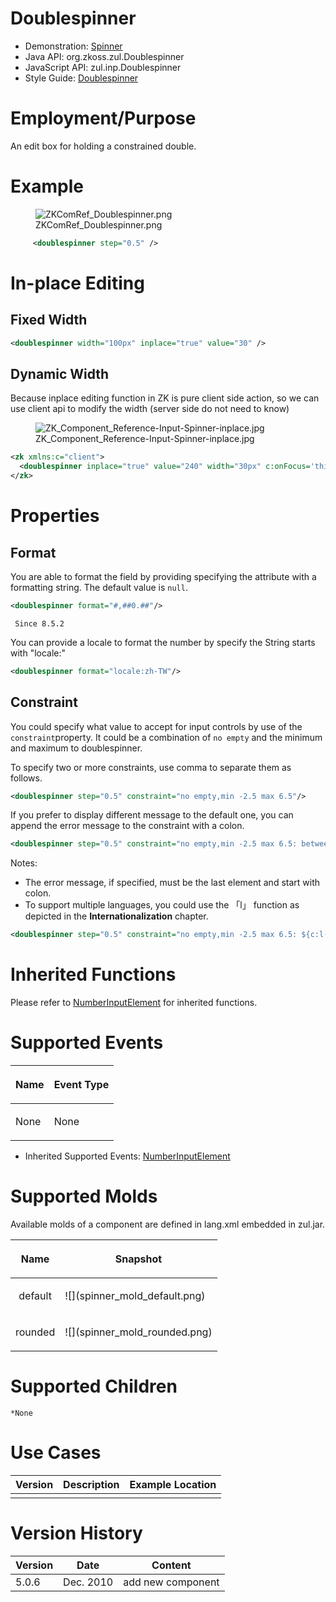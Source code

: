 

# Doublespinner

- Demonstration:
  [Spinner](http://www.zkoss.org/zkdemo/input/form_sample)
- Java API: <javadoc>org.zkoss.zul.Doublespinner</javadoc>
- JavaScript API:
  <javadoc directory="jsdoc">zul.inp.Doublespinner</javadoc>
- Style Guide: [ Doublespinner
  ](ZK_Style_Guide/XUL_Component_Specification/Doublespinner)

# Employment/Purpose

An edit box for holding a constrained double.

# Example

<figure>
<img src="ZKComRef_Doublespinner.png"
title="ZKComRef_Doublespinner.png" />
<figcaption>ZKComRef_Doublespinner.png</figcaption>
</figure>

``` xml
     <doublespinner step="0.5" />
```

# In-place Editing

## Fixed Width

``` xml
<doublespinner width="100px" inplace="true" value="30" />
```

## Dynamic Width

Because inplace editing function in ZK is pure client side action, so we
can use client api to modify the width (server side do not need to know)

<figure>
<img src="ZK_Component_Reference-Input-Spinner-inplace.jpg"
title="ZK_Component_Reference-Input-Spinner-inplace.jpg" />
<figcaption>ZK_Component_Reference-Input-Spinner-inplace.jpg</figcaption>
</figure>

``` xml
<zk xmlns:c="client">
  <doublespinner inplace="true" value="240" width="30px" c:onFocus='this.setWidth("60px")' c:onBlur='this.setWidth("30px")' />
</zk>
```

# Properties

## Format

You are able to format the field by providing specifying the attribute
with a formatting string. The default value is `null`.

``` xml
<doublespinner format="#,##0.##"/>
```

` Since 8.5.2`

You can provide a locale to format the number by specify the String
starts with "locale:"

``` xml
<doublespinner format="locale:zh-TW"/>
```

## Constraint

You could specify what value to accept for input controls by use of the
`constraint`property. It could be a combination of `no empty` and the
minimum and maximum to doublespinner.

To specify two or more constraints, use comma to separate them as
follows.

``` xml
<doublespinner step="0.5" constraint="no empty,min -2.5 max 6.5"/>
```

If you prefer to display different message to the default one, you can
append the error message to the constraint with a colon.

``` xml
<doublespinner step="0.5" constraint="no empty,min -2.5 max 6.5: between -2.5 to 6.5"/>
```

Notes:

- The error message, if specified, must be the last element and start
  with colon.
- To support multiple languages, you could use the 「l」 function as
  depicted in the **Internationalization** chapter.

``` xml
<doublespinner step="0.5" constraint="no empty,min -2.5 max 6.5: ${c:l('err.msg.doublespinner')}"/>
```

# Inherited Functions

Please refer to [
NumberInputElement](ZK_Component_Reference/Base_Components/NumberInputElement)
for inherited functions.

# Supported Events

<table>
<thead>
<tr class="header">
<th><center>
<p>Name</p>
</center></th>
<th><center>
<p>Event Type</p>
</center></th>
</tr>
</thead>
<tbody>
<tr class="odd">
<td><p>None</p></td>
<td><p>None</p></td>
</tr>
</tbody>
</table>

- Inherited Supported Events: [
  NumberInputElement](ZK_Component_Reference/Base_Components/NumberInputElement#Supported_Events)

# Supported Molds

Available molds of a component are defined in lang.xml embedded in
zul.jar.

<table>
<thead>
<tr class="header">
<th><center>
<p>Name</p>
</center></th>
<th><center>
<p>Snapshot</p>
</center></th>
</tr>
</thead>
<tbody>
<tr class="odd">
<td><center>
<p>default</p>
</center></td>
<td>![](spinner_mold_default.png)</td>
</tr>
<tr class="even">
<td><center>
<p>rounded</p>
</center></td>
<td>![](spinner_mold_rounded.png)</td>
</tr>
</tbody>
</table>

# Supported Children

`*None`

# Use Cases

| Version | Description | Example Location |
|---------|-------------|------------------|
|         |             |                  |

# Version History



| Version | Date      | Content           |
|---------|-----------|-------------------|
| 5.0.6   | Dec. 2010 | add new component |


